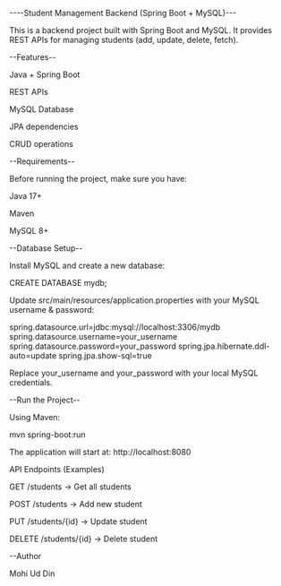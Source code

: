 ----Student Management Backend (Spring Boot + MySQL)---

This is a backend project built with Spring Boot and MySQL. It provides REST APIs for managing students (add, update, delete, fetch).

--Features--

Java + Spring Boot

REST APIs

MySQL Database

JPA dependencies

CRUD operations

--Requirements--

Before running the project, make sure you have:

Java 17+

Maven

MySQL 8+

--Database Setup--

Install MySQL and create a new database:

CREATE DATABASE mydb;

Update src/main/resources/application.properties with your MySQL username & password:

spring.datasource.url=jdbc:mysql://localhost:3306/mydb 
spring.datasource.username=your_username 
spring.datasource.password=your_password 
spring.jpa.hibernate.ddl-auto=update
spring.jpa.show-sql=true

Replace your_username and your_password with your local MySQL credentials.

--Run the Project--

Using Maven:

mvn spring-boot:run

The application will start at: http://localhost:8080

API Endpoints (Examples)

GET /students → Get all students

POST /students → Add new student

PUT /students/{id} → Update student

DELETE /students/{id} → Delete student

--Author

Mohi Ud Din
